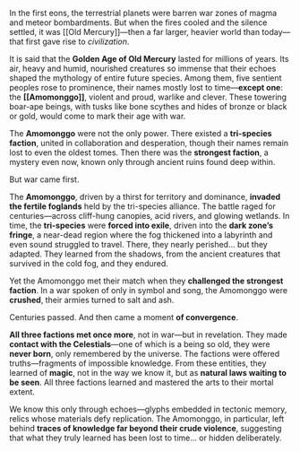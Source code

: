 In the first eons, the terrestrial planets were barren war zones of magma and meteor bombardments. But when the fires cooled and the silence settled, it was [[Old Mercury]]—then a far larger, heavier world than today—that first gave rise to _civilization_.

It is said that the **Golden Age of Old Mercury** lasted for millions of years. Its air, heavy and humid, nourished creatures so immense that their echoes shaped the mythology of entire future species. Among them, five sentient peoples rose to prominence, their names mostly lost to time—**except one**: the **[[Amomonggo]]**, violent and proud, warlike and clever. These towering boar-ape beings, with tusks like bone scythes and hides of bronze or black or gold, would come to mark their age with war.

The **Amomonggo** were not the only power. There existed a **tri-species faction**, united in collaboration and desperation, though their names remain lost to even the oldest tomes. Then there was the **strongest faction**, a mystery even now, known only through ancient ruins found deep within.

But war came first.

The **Amomonggo**, driven by a thirst for territory and dominance, **invaded the fertile foglands** held by the tri-species alliance. The battle raged for centuries—across cliff-hung canopies, acid rivers, and glowing wetlands. In time, the **tri-species** were **forced into exile**, driven into the **dark zone’s fringe**, a near-dead region where the fog thickened into a labyrinth and even sound struggled to travel. There, they nearly perished… but they adapted. They learned from the shadows, from the ancient creatures that survived in the cold fog, and they endured.

Yet the Amomonggo met their match when they **challenged the strongest faction**. In a war spoken of only in symbol and song, the Amomonggo were **crushed**, their armies turned to salt and ash. 

Centuries passed. And then came a moment **of convergence**.

**All three factions met once more**, not in war—but in revelation. They made **contact with the Celestials**—one of which is a being so old, they were **never born**, only remembered by the universe. The factions were offered truths—fragments of impossible knowledge. From these entities, they learned of **magic**, not in the way we know it, but as **natural laws waiting to be seen**. All three factions learned and mastered the arts to their mortal extent.

We know this only through echoes—glyphs embedded in tectonic memory, relics whose materials defy replication. The Amomonggo, in particular, left behind **traces of knowledge far beyond their crude violence**, suggesting that what they truly learned has been lost to time… or hidden deliberately. 